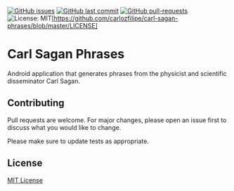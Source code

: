 [![GitHub issues](https://img.shields.io/github/issues-raw/thecarlosfilipe/carl-sagan-phrases.svg)](https://github.com/thecarlosfilipe/carl-sagan-phrases/issues)
[![GitHub last commit](https://img.shields.io/github/last-commit/thecarlosfilipe/carl-sagan-phrases.svg)](https://github.com/thecarlosfilipe/carl-sagan-phrases/commits/master)
[![GitHub pull-requests](https://img.shields.io/github/issues-pr/thecarlosfilipe/carl-sagan-phrases.svg)](https://GitHub.com/thecarlosfilipe/carl-sagan-phrases/pulls/)
![License: MIT](https://img.shields.io/github/license/carlozfilipe/carl-sagan-phrases)[https://github.com/carlozfilipe/carl-sagan-phrases/blob/master/LICENSE]


# Carl Sagan Phrases

Android application that generates phrases from the physicist and scientific disseminator Carl Sagan.

## Contributing
Pull requests are welcome. For major changes, please open an issue first to discuss what you would like to change.

Please make sure to update tests as appropriate.

## License
[MIT License](https://choosealicense.com/licenses/mit/)
